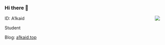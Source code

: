 ### Hi there 👋

<img align="right" src="https://github-readme-stats.vercel.app/api?username=for-A1kaid&show_icons=true&include_all_commits=true" />

ID: A1kaid 

Student

Blog: [a1kaid.top](https://a1kaid.top)
